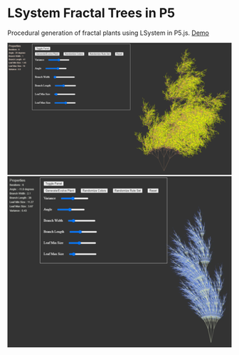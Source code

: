 # LSystem Fractal Trees in P5

Procedural generation of fractal plants using LSystem in P5.js. [Demo](https://hey24sheep.com/LSystem_Fractal_Trees_P5/)


<p>
<img src="https://raw.githubusercontent.com/hey24sheep/LSystem_Fractal_Trees_P5/master/screenshots/screenshot1.PNG"/>
<img src="https://raw.githubusercontent.com/hey24sheep/LSystem_Fractal_Trees_P5/master/screenshots/screenshot2.PNG"/>
</p>
